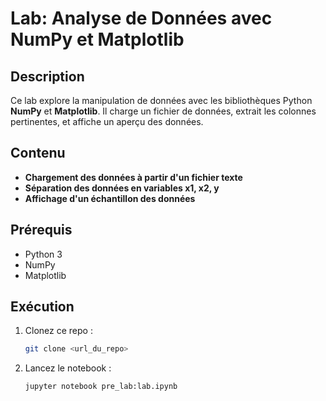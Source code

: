 # Lab: Analyse de Données avec NumPy et Matplotlib

## Description
Ce lab explore la manipulation de données avec les bibliothèques Python **NumPy** et **Matplotlib**. Il charge un fichier de données, extrait les colonnes pertinentes, et affiche un aperçu des données.

## Contenu
- **Chargement des données à partir d'un fichier texte**
- **Séparation des données en variables x1, x2, y**
- **Affichage d'un échantillon des données**

## Prérequis
- Python 3
- NumPy
- Matplotlib

## Exécution
1. Clonez ce repo :
    ```bash
    git clone <url_du_repo>
    ```
2. Lancez le notebook :
    ```bash
    jupyter notebook pre_lab:lab.ipynb
    ```

